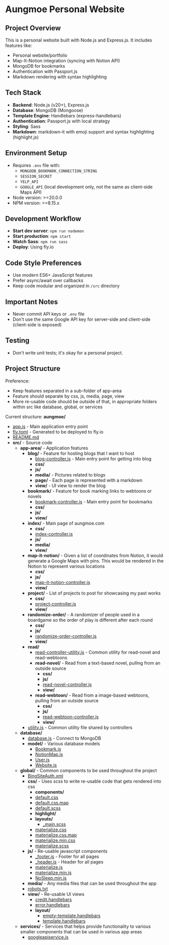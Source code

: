 # Aungmoe Personal Website

## Project Overview

This is a personal website built with Node.js and Express.js. It includes features like:
- Personal website/portfolio
- Map-It-Notion integration (syncing with Notion API)
- MongoDB for bookmarks
- Authentication with Passport.js
- Markdown rendering with syntax highlighting

## Tech Stack
- **Backend**: Node.js (v20+), Express.js
- **Database**: MongoDB (Mongoose)
- **Template Engine**: Handlebars (express-handlebars)
- **Authentication**: Passport.js with local strategy
- **Styling**: Sass
- **Markdown**: markdown-it with emoji support and syntax highlighting (highlight.js)

## Environment Setup
- Requires `.env` file with:
  - `MONGODB_BOOKMARK_CONNECTION_STRING`
  - `SESSION_SECRET`
  - `YELP_API`
  - `GOOGLE_API` (local development only, not the same as client-side Maps API)
- Node version: >=20.0.0
- NPM version: >=8.15.x

## Development Workflow
- **Start dev server**: `npm run nodemon`
- **Start production**: `npm start`
- **Watch Sass**: `npm run sass`
- **Deploy**: Using fly.io

## Code Style Preferences
- Use modern ES6+ JavaScript features
- Prefer async/await over callbacks
- Keep code modular and organized in `/src` directory

## Important Notes
- Never commit API keys or `.env` file
- Don't use the same Google API key for server-side and client-side (client-side is exposed)

## Testing

- Don't write unit tests; it's okay for a personal project.

## Project Structure

Preference:
- Keep features separated in a sub-folder of app-area
- Feature should separate by css, js, media, page, view
- More re-usable code should be outside of that, in appropriate folders within src like database, global, or services

Current structure:
**aungmoe/**
- [app.js](app.js) - Main application entry point
- [fly.toml](fly.toml) - Generated to be deployed to fly.io
- [README.md](README.md)
- **src/** - Source code
  - **app-area/** - Application features
    - **blog/** - Feature for hosting blogs that I want to host
      - [blog-controller.js](src/app-area/blog/blog-controller.js) - Main entry point for getting into blog
      - **css/**
      - **js/**
      - **media/** - Pictures related to blogs
      - **page/** - Each page is represented with a markdown
      - **view/** - UI view to render the blog
    - **bookmark/** - Feature for book marking links to webtoons or novels
      - [bookmark-controller.js](src/app-area/bookmark/bookmark-controller.js) - Main entry point for bookmarks
      - **css/**
      - **js/**
      - **view/**
    - **index/** - Main page of aungmoe.com
      - **css/**
      - [index-controller.js](src/app-area/index/index-controller.js)
      - **js/**
      - **media/**
      - **view/**
    - **map-it-notion/** - Given a list of coordinates from Notion, it would generate a Google Maps with pins. This would be rendered in the Notion to represent various locations
      - **css/**
      - **js/**
      - [map-it-notion-controller.js](src/app-area/map-it-notion/map-it-notion-controller.js)
      - **view/**
    - **project/** - List of projects to post for showcasing my past works
      - **css/**
      - [project-controller.js](src/app-area/project/project-controller.js)
      - **view/**
    - **randomize-order/** - A randomizer of people used in a boardgame so the order of play is different after each round
      - **css/**
      - **js/**
      - [randomize-order-controller.js](src/app-area/randomize-order/randomize-order-controller.js)
      - **view/**
    - **read/**
      - [read-controller-utility.js](src/app-area/read/read-controller-utility.js) - Common utility for read-novel and read-webtoons
      - **read-novel/** - Read from a text-based novel, pulling from an outside source
        - **css/**
        - **js/**
        - [read-novel-controller.js](src/app-area/read/read-novel/read-novel-controller.js)
        - **view/**
      - **read-webtoon/** - Read from a image-based webtoons, pulling from an outside source
        - **css/**
        - **js/**
        - [read-webtoon-controller.js](src/app-area/read/read-webtoon/read-webtoon-controller.js)
        - **view/**
    - [utility.js](src/app-area/utility.js) - Common utility file shared by controllers
  - **database/**
    - [database.js](src/database/database.js) - Connect to MongoDB
    - **model/** - Various database models
      - [Bookmark.js](src/database/model/Bookmark.js)
      - [NotionMap.js](src/database/model/NotionMap.js)
      - [User.js](src/database/model/User.js)
      - [Website.js](src/database/model/Website.js)
  - **global/** - Common components to be used throughout the project
    - [BingSiteAuth.xml](src/global/BingSiteAuth.xml)
    - **css/** - Uses scss to write re-usable code that gets rendered into css
      - **components/**
      - [default.css](src/global/css/default.css)
      - [default.css.map](src/global/css/default.css.map)
      - [default.scss](src/global/css/default.scss)
      - **highlight/**
      - **layouts/**
        - [_main.scss](src/global/css/layouts/_main.scss)
      - [materialize.css](src/global/css/materialize.css)
      - [materialize.css.map](src/global/css/materialize.css.map)
      - [materialize.min.css](src/global/css/materialize.min.css)
      - [materialize.scss](src/global/css/materialize.scss)
    - **js/** - Re-usable javascript components
      - [_footer.js](src/global/js/_footer.js) - Footer for all pages
      - [_header.js](src/global/js/_header.js) - Header for all pages
      - [materialize.js](src/global/js/materialize.js)
      - [materialize.min.js](src/global/js/materialize.min.js)
      - [NoSleep.min.js](src/global/js/NoSleep.min.js)
    - **media/** - Any media files that can be used throughout the app
    - [robots.txt](src/global/robots.txt)
    - **view/** - Re-usable UI views
      - [credit.handlebars](src/global/view/credit.handlebars)
      - [error.handlebars](src/global/view/error.handlebars)
      - **layout/**
        - [empty-template.handlebars](src/global/view/layout/empty-template.handlebars)
        - [template.handlebars](src/global/view/layout/template.handlebars)
  - **services/** - Services that helps provide functionality to various smaller components that can be used in various app areas
    - [googleapiservice.js](src/services/googleapiservice.js)